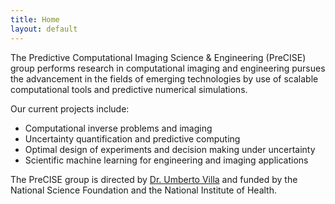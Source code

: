 ```yaml
---
title: Home
layout: default
---
```


The Predictive Computational Imaging Science & Engineering (PreCISE) group performs research in computational imaging and engineering pursues the advancement in the fields of emerging technologies by use of scalable computational tools and predictive numerical simulations.

Our current projects include:

- Computational inverse problems and imaging
- Uncertainty quantification and predictive computing
- Optimal design of experiments and decision making under uncertainty
- Scientific machine learning for engineering and imaging applications

The PreCISE group is directed by [Dr. Umberto Villa](https://uvilla.github.io) and funded by the National Science Foundation and the National Institute of Health. 
